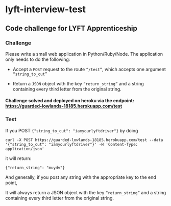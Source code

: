 # lyft-interview-test
## Code challenge for LYFT Apprenticeship

### Challenge
Please write a small web application in Python/Ruby/Node. The application only needs to do the following:

* Accept a `POST` request to the route `“/test”`, which accepts one argument `“string_to_cut”`

* Return a `JSON` object with the key `“return_string”` and a string containing every third letter from the original string.

#### Challenge solved and deployed on heroku via the endpoint: https://guarded-lowlands-18185.herokuapp.com/test

### Test

If you POST `{"string_to_cut": "iamyourlyftdriver"}` by doing 

`curl -X POST https://guarded-lowlands-18185.herokuapp.com/test --data '{"string_to_cut": "iamyourlyftdriver"}' -H 'Content-Type: application/json'`

it will return:

`{"return_string": "muydv"}`

And generally, if you post any string with the appropriate key to the end point,

It will always return  a JSON object with the key `“return_string”` and a string containing every third letter from the original string.
